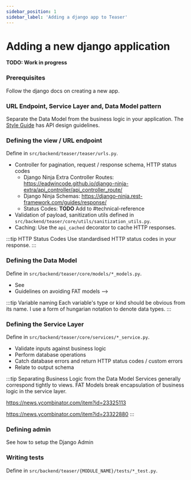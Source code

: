 ```yaml
---
sidebar_position: 1
sidebar_label: 'Adding a django app to Teaser'
---
```


# Adding a new django application

**TODO: Work in progress**

### Prerequisites

Follow the django docs on creating a new app.

### URL Endpoint, Service Layer and, Data Model pattern

Separate the Data Model from the business logic in your application.
The [Style Guide](../explaination/02_style_guide.md) has API design guidelines.

### Defining the view / URL endpoint

Define in `src/backend/teaser/teaser/urls.py`.
- Controller for pagination, request / response schema, HTTP status codes
  - Django Ninja Extra Controller Routes: https://eadwincode.github.io/django-ninja-extra/api_controller/api_controller_route/
  - Django Ninja Schemas: https://django-ninja.rest-framework.com/guides/response/
  - Status Codes: **TODO** Add to #technical-reference
- Validation of payload, sanitization utils defined in `src/backend/teaser/core/utils/sanitization_utils.py`.
- Caching: Use the `api_cached` decorator to cache HTTP responses.

:::tip HTTP Status Codes
Use standardised HTTP status codes in your response.
:::


### Defining the Data Model

Define in `src/backend/teaser/core/models/*_models.py`.
- See
- Guidelines on avoiding FAT models -->

:::tip Variable naming
Each variable's type or kind should be obvious from its name. I use a form of hungarian notation to denote data types.
:::

### Defining the Service Layer

Define in `src/backend/teaser/core/services/*_service.py`.
- Validate inputs against business logic
- Perform database operations
- Catch database errors and return HTTP status codes / custom errors
- Relate to output schema

:::tip Separating Business Logic from the Data Model
Services generally correspond tightly to views. FAT Models break encapsulation of business logic in the service layer.

https://news.ycombinator.com/item?id=23325113

https://news.ycombinator.com/item?id=23322880
:::


### Defining admin

See how to setup the Django Admin

### Writing tests

Define in `src/backend/teaser/{MODULE_NAME}/tests/*_test.py`.
